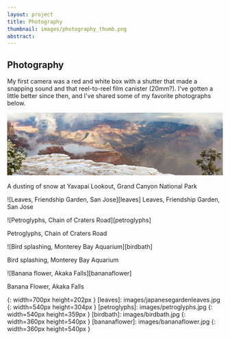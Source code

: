 ```yaml
---
layout: project
title: Photography
thumbnail: images/photography_thumb.png
abstract: 
---
```


## Photography

My first camera was a red and white box with a shutter that made a snapping sound and that reel-to-reel film canister (20mm?). I've gotten a little better since then, and I've shared some of my favorite photographs below.


![A dusting of snow at Yavapai Lookout, Grand Canyon National Park][yavapai]

A dusting of snow at Yavapai Lookout, Grand Canyon National Park


![Leaves, Friendship Garden, San Jose][leaves]
Leaves, Friendship Garden, San Jose


![Petroglyphs, Chain of Craters Road][petroglyphs]

Petroglyphs, Chain of Craters Road


![Bird splashing, Monterey Bay Aquarium][birdbath]

Bird splashing, Monterey Bay Aquarium


![Banana flower, Akaka Falls][bananaflower]

Banana Flower, Akaka Falls


[yavapai]: images/yavapai.jpg
{: width=700px height=202px }
[leaves]: images/japanesegardenleaves.jpg
{: width=540px height=304px }
[petroglyphs]: images/petroglyphs.jpg
{: width=540px height=359px }
[birdbath]: images/birdbath.jpg
{: width=360px height=540px }
[bananaflower]: images/bananaflower.jpg
{: width=360px height=540px }

